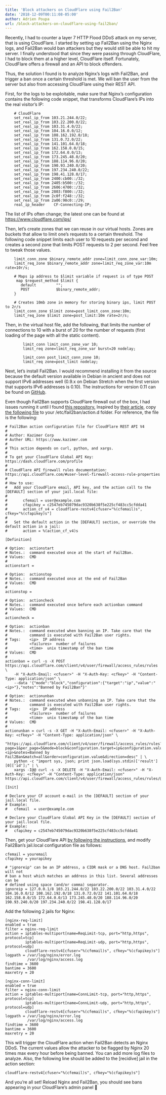 ```yaml
---
title: 'Block attackers on CloudFlare using Fail2Ban'
date: '2018-12-09T00:11:08-05:00'
author: Adrien Poupa
url: /block-attackers-on-cloudflare-using-fail2ban/
---
```


Recently, I had to counter a layer 7 HTTP Flood DDoS attack on my server, that is using CloudFlare. I started by setting up Fail2Ban using the Nginx logs, and Fail2Ban would ban attackers but they would still be able to hit my server. I finally understood that since they were passing through CloudFlare, I had to block them at a higher level, CloudFlare itself. Fortunately, CloudFlare offers a firewall and an API to block offenders.

Thus, the solution I found is to analyze Nginx’s logs with Fail2Ban, and trigger a ban once a certain threshold is met. We will ban the user from the server but also from accessing CloudFlare using their REST API.

First, for the logs to be exploitable, make sure that Nginx’s configuration contains the following code snippet, that transforms CloudFlare’s IPs into the real visitor’s IP:

```
    # CloudFlare
    set_real_ip_from 103.21.244.0/22;
    set_real_ip_from 103.22.200.0/22;
    set_real_ip_from 103.31.4.0/22;
    set_real_ip_from 104.16.0.0/12;
    set_real_ip_from 108.162.192.0/18;
    set_real_ip_from 131.0.72.0/22;
    set_real_ip_from 141.101.64.0/18;
    set_real_ip_from 162.158.0.0/15;
    set_real_ip_from 172.64.0.0/13;
    set_real_ip_from 173.245.48.0/20;
    set_real_ip_from 188.114.96.0/20;
    set_real_ip_from 190.93.240.0/20;
    set_real_ip_from 197.234.240.0/22;
    set_real_ip_from 198.41.128.0/17;
    set_real_ip_from 2400:cb00::/32;
    set_real_ip_from 2405:b500::/32;
    set_real_ip_from 2606:4700::/32;
    set_real_ip_from 2803:f800::/32;
    set_real_ip_from 2c0f:f248::/32;
    set_real_ip_from 2a06:98c0::/29;
    real_ip_header    CF-Connecting-IP;
```

The list of IPs often change; the latest one can be found at <https://www.cloudflare.com/ips/>

Then, let’s create zones that we can reuse in our virtual hosts. Zones are buckets that allow to limit one’s requests to a certain threshold. The following code snippet limits each user to 10 requests per second and creates a second zone that limits POST requests to 2 per second. Feel free to tweak those values.

```
    limit_conn_zone $binary_remote_addr zone=limit_conn_zone_var:10m;
    limit_req_zone $binary_remote_addr zone=limit_req_zone_var:10m rate=10r/s;

    # Maps ip address to $limit variable if request is of type POST
     map $request_method $limit {
       default         "";
       POST            $binary_remote_addr;
    }

    # Creates 10mb zone in memory for storing binary ips, limit POST to 2r/s
    limit_conn_zone $limit zone=post_limit_conn_zone:10m;
    limit_req_zone $limit zone=post_limit:10m rate=2r/s;
```

Then, in the virtual host file, add the following, that limits the number of connections to 10 with a burst of 20 for the number of requests (first loading of the page with all the static content).

```
        limit_conn limit_conn_zone_var 10;
        limit_req zone=limit_req_zone_var burst=20 nodelay;

        limit_conn post_limit_conn_zone 10;
        limit_req zone=post_limit nodelay;
```

Next, let’s install Fail2Ban. I would recommend installing it from the source because the default version available in Debian in ancient and does not support IPv6 addresses well (0.9.x on Debian Stretch when the first version that supports IPv6 addresses is 0.10). The instructions for version 0.11 can be found on [GitHub](https://github.com/fail2ban/fail2ban).

Even though Fail2Ban supports CloudFlare firewall out of the box, I had issues running it until I found [this repository.](https://github.com/wpkc/fail2ban-action-cloudflare-restv4) Inspired by [their article](https://www.kazimer.com/fail2ban-action-for-cloudflare-rest-api-v4/), copy [the following file](https://raw.githubusercontent.com/wpkc/fail2ban-action-cloudflare-restv4/master/action.d/cloudflare-restv4.conf) to your /etc/fail2ban/action.d folder. For reference, the file is the following:

```
# Fail2Ban action configuration file for CloudFlare REST API V4
#
# Author: Kazimer Corp
# Auther URL: https://www.kazimer.com
#
# This action depends on curl, python, and xargs.
#
# To get your CloudFlare Global API Key: https://dash.cloudflare.com/profile
#
# CloudFlare API firewall rules documentation: https://api.cloudflare.com/#user-level-firewall-access-rule-properties
#
# How to use:
# 	Add your CloudFlare email, API key, and the action call to the  [DEFAULT] section of your jail.local file:
#
# 		cfemail = user@example.com
# 		cfapikey = c2547eb745079dac9320b638f5e225cf483cc5cfdda41
#		action_cf_v4 = cloudflare-restv4[cfuser="%(cfemail)s", cfkey="%(cfapikey)s"]
#
#	Set the default action in the [DEFAULT] section, or override the default action in a jail:
#		action = %(action_cf_v4)s

[Definition]

# Option:  actionstart
# Notes.:  command executed once at the start of Fail2Ban.
# Values:  CMD
#
actionstart =

# Option:  actionstop
# Notes.:  command executed once at the end of Fail2Ban
# Values:  CMD
#
actionstop =

# Option:  actioncheck
# Notes.:  command executed once before each actionban command
# Values:  CMD
#
actioncheck =

# Option:  actionban
# Notes.:  command executed when banning an IP. Take care that the
#          command is executed with Fail2Ban user rights.
# Tags:    <ip>  IP address
#          <failures>  number of failures
#          <time>  unix timestamp of the ban time
# Values:  CMD
#
actionban = curl -s -X POST https://api.cloudflare.com/client/v4/user/firewall/access_rules/rules \
	-H "X-Auth-Email: <cfuser>" -H "X-Auth-Key: <cfkey>" -H "Content-Type: application/json" \
	--data '{"mode":"block","configuration":{"target":"ip","value":"<ip>"},"notes":"Banned by Fail2Ban"}'

# Option:  actionunban
# Notes.:  command executed when unbanning an IP. Take care that the
#          command is executed with Fail2Ban user rights.
# Tags:    <ip>  IP address
#          <failures>  number of failures
#          <time>  unix timestamp of the ban time
# Values:  CMD
#
actionunban = curl -s -X GET -H "X-Auth-Email: <cfuser>" -H "X-Auth-Key: <cfkey>" -H "Content-Type: application/json" \
	"https://api.cloudflare.com/client/v4/user/firewall/access_rules/rules?page=1&per_page=5&mode=block&configuration.target=ip&configuration.value=<ip>&notes=Banned by Fail2Ban&match=all&order=configuration.value&direction=desc" | \
	python -c "import sys, json; print json.load(sys.stdin)['result'][0]['id'];" | \
	xargs -I@@ curl -s -X DELETE -H "X-Auth-Email: <cfuser>" -H "X-Auth-Key: <cfkey>" -H "Content-Type: application/json" https://api.cloudflare.com/client/v4/user/firewall/access_rules/rules/@@

[Init]

# Declare your CF account e-mail in the [DEFAULT] section of your jail.local file.
# Example:
#	cfemail  = user@example.com

# Declare your CloudFlare Global API Key in the [DEFAULT] section of your jail.local file.
# Example:
#	cfapikey = c2547eb745079dac9320b638f5e225cf483cc5cfdda41
```

Then, get your CloudFlare API [by following the instructions](https://support.cloudflare.com/hc/en-us/articles/200167836-Where-do-I-find-my-Cloudflare-API-key-), and modify Fail2Ban’s jail.local configuration file as follows:

```
cfemail = youremail
cfapikey = yourapikey

# "ignoreip" can be an IP address, a CIDR mask or a DNS host. Fail2ban will not
# ban a host which matches an address in this list. Several addresses can be
# defined using space (and/or comma) separator.
ignoreip = 127.0.0.1/8 103.21.244.0/22 103.22.200.0/22 103.31.4.0/22 104.16.0.0/12 108.162.192.0/18 131.0.72.0/22 141.101.64.0/18 162.158.0.0/15 172.64.0.0/13 173.245.48.0/20 188.114.96.0/20 190.93.240.0/20 197.234.240.0/22 198.41.128.0/17
```

Add the following 2 jails for Nginx:

```
[nginx-req-limit]
enabled = true
filter = nginx-req-limit
action = iptables-multiport[name=ReqLimit-tcp, port="http,https", protocol=tcp]
         iptables-multiport[name=ReqLimit-udp, port="http,https", protocol=udp]
         cloudflare-restv4[cfuser="%(cfemail)s", cfkey="%(cfapikey)s"]
logpath = /var/log/nginx/error.log
          /var/log/nginx/access.log
findtime = 3600
bantime = 3600
maxretry = 20

[nginx-conn-limit]
enabled = true
filter = nginx-conn-limit
action = iptables-multiport[name=ConnLimit-tcp, port="http,https", protocol=tcp]
         iptables-multiport[name=ConnLimit-udp, port="http,https", protocol=udp]
         cloudflare-restv4[cfuser="%(cfemail)s", cfkey="%(cfapikey)s"]
logpath = /var/log/nginx/error.log
          /var/log/nginx/access.log
findtime = 3600
bantime = 3600
maxretry = 20
```

This will trigger the CloudFlare action when Fail2Ban detects an Nginx DDoS. The current values allow the attacker to be flagged by Nginx 20 times max every hour before being banned. You can add more log files to analyze. Also, the following line should be added to the \[recidive\] jail in the action section:

```
cloudflare-restv4[cfuser="%(cfemail)s", cfkey="%(cfapikey)s"]
```

And you’re all set! Reload Nginx and Fail2Ban, you should see bans appearing in your CloudFlare’s admin panel 🙂